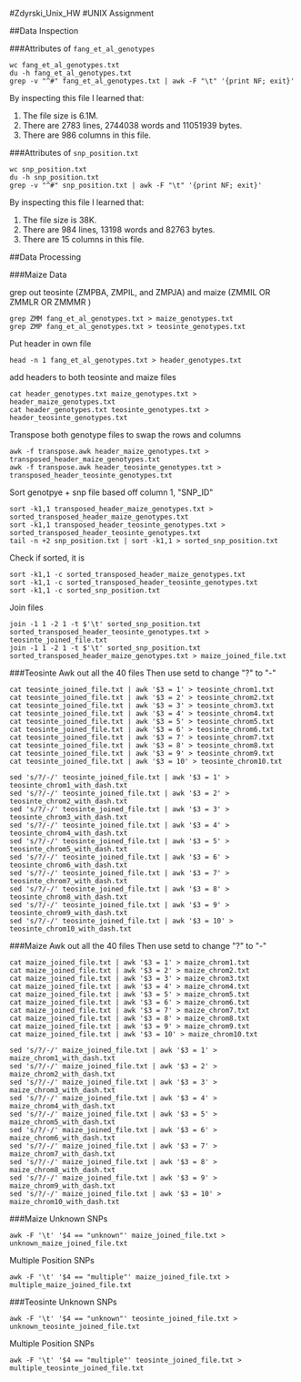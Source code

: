 #Zdyrski_Unix_HW
#UNIX Assignment

##Data Inspection

###Attributes of `fang_et_al_genotypes`

```
wc fang_et_al_genotypes.txt
du -h fang_et_al_genotypes.txt
grep -v "^#" fang_et_al_genotypes.txt | awk -F "\t" '{print NF; exit}'
```

By inspecting this file I learned that:

1. The file size is 6.1M.
2. There are 2783 lines, 2744038 words and 11051939 bytes.
3. There are 986 columns in this file.

###Attributes of `snp_position.txt`

```
wc snp_position.txt
du -h snp_position.txt
grep -v "^#" snp_position.txt | awk -F "\t" '{print NF; exit}'
```

By inspecting this file I learned that:

1. The file size is 38K.
2. There are 984 lines, 13198 words and 82763 bytes.
3. There are 15 columns in this file.

##Data Processing

###Maize Data

grep out teosinte (ZMPBA, ZMPIL, and ZMPJA) and maize (ZMMIL OR ZMMLR OR ZMMMR )
```
grep ZMM fang_et_al_genotypes.txt > maize_genotypes.txt
grep ZMP fang_et_al_genotypes.txt > teosinte_genotypes.txt
```

Put header in own file
```
head -n 1 fang_et_al_genotypes.txt > header_genotypes.txt
```

add headers to both teosinte and maize files
```
cat header_genotypes.txt maize_genotypes.txt > header_maize_genotypes.txt
cat header_genotypes.txt teosinte_genotypes.txt > header_teosinte_genotypes.txt
```

Transpose both genotype files to swap the rows and columns

```
awk -f transpose.awk header_maize_genotypes.txt > transposed_header_maize_genotypes.txt
awk -f transpose.awk header_teosinte_genotypes.txt > transposed_header_teosinte_genotypes.txt
```

Sort genotpye + snp file based off column 1, "SNP_ID"
```
sort -k1,1 transposed_header_maize_genotypes.txt >  sorted_transposed_header_maize_genotypes.txt
sort -k1,1 transposed_header_teosinte_genotypes.txt >  sorted_transposed_header_teosinte_genotypes.txt
tail -n +2 snp_position.txt | sort -k1,1 > sorted_snp_position.txt
```

Check if sorted, it is
```
sort -k1,1 -c sorted_transposed_header_maize_genotypes.txt
sort -k1,1 -c sorted_transposed_header_teosinte_genotypes.txt
sort -k1,1 -c sorted_snp_position.txt
```

Join files
```
join -1 1 -2 1 -t $'\t' sorted_snp_position.txt sorted_transposed_header_teosinte_genotypes.txt > teosinte_joined_file.txt
join -1 1 -2 1 -t $'\t' sorted_snp_position.txt sorted_transposed_header_maize_genotypes.txt > maize_joined_file.txt
```


###Teosinte
Awk out all the 40 files
Then use setd to change "?" to "-"
```
cat teosinte_joined_file.txt | awk '$3 = 1' > teosinte_chrom1.txt
cat teosinte_joined_file.txt | awk '$3 = 2' > teosinte_chrom2.txt
cat teosinte_joined_file.txt | awk '$3 = 3' > teosinte_chrom3.txt
cat teosinte_joined_file.txt | awk '$3 = 4' > teosinte_chrom4.txt
cat teosinte_joined_file.txt | awk '$3 = 5' > teosinte_chrom5.txt
cat teosinte_joined_file.txt | awk '$3 = 6' > teosinte_chrom6.txt
cat teosinte_joined_file.txt | awk '$3 = 7' > teosinte_chrom7.txt
cat teosinte_joined_file.txt | awk '$3 = 8' > teosinte_chrom8.txt
cat teosinte_joined_file.txt | awk '$3 = 9' > teosinte_chrom9.txt
cat teosinte_joined_file.txt | awk '$3 = 10' > teosinte_chrom10.txt

sed 's/?/-/' teosinte_joined_file.txt | awk '$3 = 1' > teosinte_chrom1_with_dash.txt
sed 's/?/-/' teosinte_joined_file.txt | awk '$3 = 2' > teosinte_chrom2_with_dash.txt
sed 's/?/-/' teosinte_joined_file.txt | awk '$3 = 3' > teosinte_chrom3_with_dash.txt
sed 's/?/-/' teosinte_joined_file.txt | awk '$3 = 4' > teosinte_chrom4_with_dash.txt
sed 's/?/-/' teosinte_joined_file.txt | awk '$3 = 5' > teosinte_chrom5_with_dash.txt
sed 's/?/-/' teosinte_joined_file.txt | awk '$3 = 6' > teosinte_chrom6_with_dash.txt
sed 's/?/-/' teosinte_joined_file.txt | awk '$3 = 7' > teosinte_chrom7_with_dash.txt
sed 's/?/-/' teosinte_joined_file.txt | awk '$3 = 8' > teosinte_chrom8_with_dash.txt
sed 's/?/-/' teosinte_joined_file.txt | awk '$3 = 9' > teosinte_chrom9_with_dash.txt
sed 's/?/-/' teosinte_joined_file.txt | awk '$3 = 10' > teosinte_chrom10_with_dash.txt
```
###Maize
Awk out all the 40 files
Then use setd to change "?" to "-"
```
cat maize_joined_file.txt | awk '$3 = 1' > maize_chrom1.txt
cat maize_joined_file.txt | awk '$3 = 2' > maize_chrom2.txt
cat maize_joined_file.txt | awk '$3 = 3' > maize_chrom3.txt
cat maize_joined_file.txt | awk '$3 = 4' > maize_chrom4.txt
cat maize_joined_file.txt | awk '$3 = 5' > maize_chrom5.txt
cat maize_joined_file.txt | awk '$3 = 6' > maize_chrom6.txt
cat maize_joined_file.txt | awk '$3 = 7' > maize_chrom7.txt
cat maize_joined_file.txt | awk '$3 = 8' > maize_chrom8.txt
cat maize_joined_file.txt | awk '$3 = 9' > maize_chrom9.txt
cat maize_joined_file.txt | awk '$3 = 10' > maize_chrom10.txt

sed 's/?/-/' maize_joined_file.txt | awk '$3 = 1' > maize_chrom1_with_dash.txt
sed 's/?/-/' maize_joined_file.txt | awk '$3 = 2' > maize_chrom2_with_dash.txt
sed 's/?/-/' maize_joined_file.txt | awk '$3 = 3' > maize_chrom3_with_dash.txt
sed 's/?/-/' maize_joined_file.txt | awk '$3 = 4' > maize_chrom4_with_dash.txt
sed 's/?/-/' maize_joined_file.txt | awk '$3 = 5' > maize_chrom5_with_dash.txt
sed 's/?/-/' maize_joined_file.txt | awk '$3 = 6' > maize_chrom6_with_dash.txt
sed 's/?/-/' maize_joined_file.txt | awk '$3 = 7' > maize_chrom7_with_dash.txt
sed 's/?/-/' maize_joined_file.txt | awk '$3 = 8' > maize_chrom8_with_dash.txt
sed 's/?/-/' maize_joined_file.txt | awk '$3 = 9' > maize_chrom9_with_dash.txt
sed 's/?/-/' maize_joined_file.txt | awk '$3 = 10' > maize_chrom10_with_dash.txt
```

###Maize
Unknown SNPs
```
awk -F '\t' '$4 == "unknown"' maize_joined_file.txt > unknown_maize_joined_file.txt
```

Multiple Position SNPs
```
awk -F '\t' '$4 == "multiple"' maize_joined_file.txt > multiple_maize_joined_file.txt
```


###Teosinte
Unknown SNPs
```
awk -F '\t' '$4 == "unknown"' teosinte_joined_file.txt > unknown_teosinte_joined_file.txt
```

Multiple Position SNPs
```
awk -F '\t' '$4 == "multiple"' teosinte_joined_file.txt > multiple_teosinte_joined_file.txt
```
